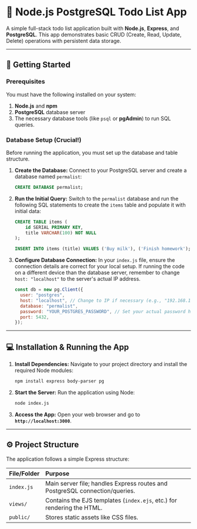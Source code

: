 # 📝 Node.js PostgreSQL Todo List App

A simple full-stack todo list application built with **Node.js**, **Express**, and **PostgreSQL**. This app demonstrates basic CRUD (Create, Read, Update, Delete) operations with persistent data storage.

---

## 🚀 Getting Started

### Prerequisites

You must have the following installed on your system:
1.  **Node.js** and **npm**
2.  **PostgreSQL** database server
3.  The necessary database tools (like `psql` or **pgAdmin**) to run SQL queries.

### Database Setup (Crucial!)

Before running the application, you must set up the database and table structure.

1.  **Create the Database:**
    Connect to your PostgreSQL server and create a database named `permalist`:

    ```sql
    CREATE DATABASE permalist;
    ```

2.  **Run the Initial Query:**
    Switch to the `permalist` database and run the following SQL statements to create the `items` table and populate it with initial data:

    ```sql
    CREATE TABLE items (
        id SERIAL PRIMARY KEY,
        title VARCHAR(100) NOT NULL
    );

    INSERT INTO items (title) VALUES ('Buy milk'), ('Finish homework');
    ```

3.  **Configure Database Connection:**
    In your `index.js` file, ensure the connection details are correct for your local setup. If running the code on a different device than the database server, remember to change `host: "localhost"` to the server's actual IP address.

    ```javascript
    const db = new pg.Client({
      user: "postgres",
      host: "localhost", // Change to IP if necessary (e.g., "192.168.1.5")
      database: "permalist",
      password: "YOUR_POSTGRES_PASSWORD", // Set your actual password here
      port: 5432,
    });
    ```

---

## 💻 Installation & Running the App

1.  **Install Dependencies:**
    Navigate to your project directory and install the required Node modules:

    ```bash
    npm install express body-parser pg
    ```

2.  **Start the Server:**
    Run the application using Node:

    ```bash
    node index.js
    ```

3.  **Access the App:**
    Open your web browser and go to **`http://localhost:3000`**.

---

## ⚙️ Project Structure

The application follows a simple Express structure:

| File/Folder | Purpose |
| :--- | :--- |
| `index.js` | Main server file; handles Express routes and PostgreSQL connection/queries. |
| `views/` | Contains the EJS templates (`index.ejs`, etc.) for rendering the HTML. |
| `public/` | Stores static assets like CSS files. |